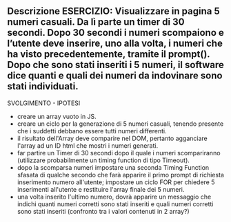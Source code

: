 Descrizione ESERCIZIO:
Visualizzare in pagina 5 numeri casuali. Da lì parte un timer di 30 secondi.
Dopo 30 secondi i numeri scompaiono e l’utente deve inserire, uno alla volta, i numeri che ha visto precedentemente, tramite il prompt().
Dopo che sono stati inseriti i 5 numeri, il software dice quanti e quali dei numeri da indovinare sono stati individuati.
--------------------------------------------------------------------
SVOLGIMENTO - IPOTESI

- creare un array vuoto in JS.
- creare un ciclo per la generazione di 5 numeri casuali, tenendo presente che i suddetti debbano essere tutti numeri differenti.
- il risultato dell'Array deve comparire nel DOM, pertanto agganciare l'array ad un ID html che mostri i numeri generati.
- far partire un Timer di 30 secondi dopo il quale i numeri scompariranno (utilizzare probabilmente un timing function di tipo Timeout).
- dopo la scomparsa numeri impostare una seconda Timing Function sfasata di qualche secondo che farà apparire il primo prompt di richiesta inserimento numero all'utente; impostare un ciclo FOR per chiedere 5 inserimenti all'utente e restituire l'array finale dei 5 numeri.
- una volta inserito l'ultimo numero, dovrà apparire un messaggio che indichi quanti numeri corretti sono stati inseriti e quali numeri corretti sono stati inseriti (confronto tra i valori contenuti in 2 array?)